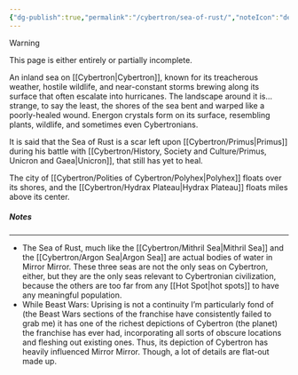 ```yaml
---
{"dg-publish":true,"permalink":"/cybertron/sea-of-rust/","noteIcon":"default"}
---
```

  
>[!warning] 
>This page is either entirely or partially incomplete. 

An inland sea on [[Cybertron\|Cybertron]], known for its treacherous weather, hostile wildlife, and near-constant storms brewing along its surface that often escalate into hurricanes. The landscape around it is… strange, to say the least, the shores of the sea bent and warped like a poorly-healed wound. Energon crystals form on its surface, resembling plants, wildlife, and sometimes even Cybertronians.

It is said that the Sea of Rust is a scar left upon [[Cybertron/Primus\|Primus]] during his battle with [[Cybertron/History, Society and Culture/Primus, Unicron and Gaea\|Unicron]], that still has yet to heal. 

The city of [[Cybertron/Polities of Cybertron/Polyhex\|Polyhex]] floats over its shores, and the [[Cybertron/Hydrax Plateau\|Hydrax Plateau]] floats miles above its center.
##### Notes
---
- The Sea of Rust, much like the [[Cybertron/Mithril Sea\|Mithril Sea]] and the [[Cybertron/Argon Sea\|Argon Sea]] are actual bodies of water in Mirror Mirror. These three seas are not the only seas on Cybertron, either, but they are the only seas relevant to Cybertronian civilization, because the others are too far from any [[Hot Spot\|hot spots]] to have any meaningful population. 
- While Beast Wars: Uprising is not a continuity I’m particularly fond of (the Beast Wars sections of the franchise have consistently failed to grab me) it has one of the richest depictions of Cybertron (the planet) the franchise has ever had, incorporating all sorts of obscure locations and fleshing out existing ones. Thus, its depiction of Cybertron has heavily influenced Mirror Mirror. Though, a lot of details are flat-out made up. 